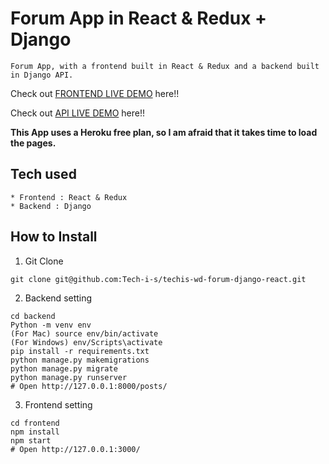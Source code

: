 # Forum App in React & Redux + Django

```
Forum App, with a frontend built in React & Redux and a backend built in Django API.
```

Check out [FRONTEND LIVE DEMO](https://forum-prod-frontend.herokuapp.com/) here!!

Check out [API LIVE DEMO](https://forum-prod-api.herokuapp.com/) here!!

**This App uses a Heroku free plan, so I am afraid that it takes time to load the pages.**

## Tech used

```
* Frontend : React & Redux
* Backend : Django
```

## How to Install

1. Git Clone

```
git clone git@github.com:Tech-i-s/techis-wd-forum-django-react.git
```

2. Backend setting

```
cd backend
Python -m venv env
(For Mac) source env/bin/activate
(For Windows) env/Scripts\activate
pip install -r requirements.txt
python manage.py makemigrations
python manage.py migrate
python manage.py runserver
# Open http://127.0.0.1:8000/posts/
```

3. Frontend setting

```
cd frontend
npm install
npm start
# Open http://127.0.0.1:3000/
```

